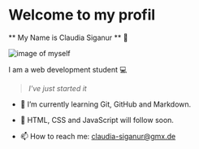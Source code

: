 # Welcome to my profil

** My Name is Claudia Siganur ** 👋

![image of myself](C:\Users\csiga\Documents\IMG-20220711-WA0001.jpg)



I am a web development student 💻

> *I've just started it*

- 🌱 I’m currently learning Git, GitHub and Markdown.
- 🌱 HTML, CSS and JavaScript will follow soon.

- 📫 How to reach me: claudia-siganur@gmx.de


